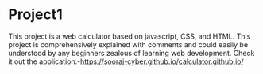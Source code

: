 # Project1 
This project is a web calculator based on javascript, CSS, and HTML. This project is comprehensively explained with comments and could easily be understood by any beginners zealous of learning web development. 
Check it out the application:-https://sooraj-cyber.github.io/calculator.github.io/
